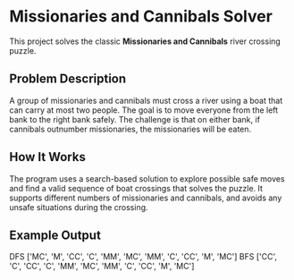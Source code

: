 # Missionaries and Cannibals Solver

This project solves the classic **Missionaries and Cannibals** river crossing puzzle.

## Problem Description

A group of missionaries and cannibals must cross a river using a boat that can carry at most two people. The goal is to move everyone from the left bank to the right bank safely. The challenge is that on either bank, if cannibals outnumber missionaries, the missionaries will be eaten.

## How It Works

The program uses a search-based solution to explore possible safe moves and find a valid sequence of boat crossings that solves the puzzle. It supports different numbers of missionaries and cannibals, and avoids any unsafe situations during the crossing.

## Example Output
DFS ['MC', 'M', 'CC', 'C', 'MM', 'MC', 'MM', 'C', 'CC', 'M', 'MC']
BFS ['CC', 'C', 'CC', 'C', 'MM', 'MC', 'MM', 'C', 'CC', 'M', 'MC']
